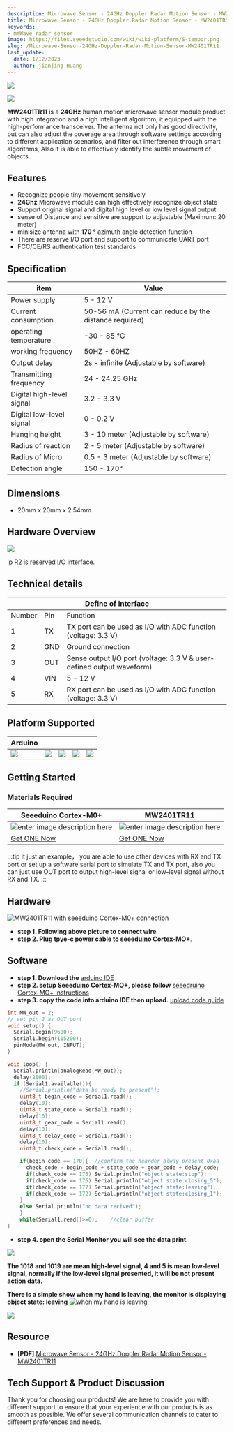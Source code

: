 ```yaml
---
description: Microwave Sensor - 24GHz Doppler Radar Motion Sensor - MW2401TR11
title: Microwave Sensor - 24GHz Doppler Radar Motion Sensor - MW2401TR11
keywords:
- mmWave_radar_sensor
image: https://files.seeedstudio.com/wiki/wiki-platform/S-tempor.png
slug: /Microwave-Sensor-24GHz-Doppler-Radar-Motion-Sensor-MW2401TR11
last_update:
  date: 1/12/2023
  author: jianjing Huang
---
```


![](https://files.seeedstudio.com/wiki/MW2401TR11/img/102110464_Preview-07.png)

<p style={{textAlign: 'center'}}><a href="https://www.seeedstudio.com/Microwave-Sensor-24GHz-Doppler-Radar-Motion-Sensor-MW2401TR11-p-4690.html" target="_blank"><img src="https://files.seeedstudio.com/wiki/Seeed-WiKi/docs/images/get_one_now.png" border="0" /></a></p>

**MW2401TR11** is a **24GHz** human motion microwave sensor module product with high integration and a high intelligent algorithm, it equipped with the high-performance transceiver. The antenna not only has good directivity, but can also adjust the coverage area through software settings according to different application scenarios, and filter out interference through smart algorithms, Also it is able to effectively identify the subtle movement of objects.

## Features

- Recognize people tiny movement sensitively
- **24Ghz** Microwave module can high effectively recognize object state
- Support original signal and digital high level or low level signal output
- sense of Distance and sensitive are support to adjustable (Maximum: 20 meter)
- minisize antenna with **170 °** azimuth angle detection function
- There are reserve I/O port and support to communicate UART port
- FCC/CE/RS authentication test standards

## Specification  

<!-- <style type="text/css">
.tg  {border-collapse:"collapse";border-spacing:"0";}
.tg td{border-color:black;border-style:solid;border-width:1px;font-family:Arial, sans-serif;font-size:14px;
  overflow:hidden;padding:10px 5px;word-break:normal;}
.tg th{border-color:black;border-style:solid;border-width:1px;font-family:Arial, sans-serif;font-size:14px;
  font-weight:normal;overflow:hidden;padding:10px 5px;word-break:normal;}
.tg .tg-llyw{background-color:#c0c0c0;border-color:inherit;text-align:left;vertical-align:top}
.tg .tg-0pky{border-color:inherit;text-align:left;vertical-align:top}
</style> -->

<table className="tg">
  <thead>
    <tr>
      <th className="tg-llyw"><span style={{fontWeight: 'bold'}}>item</span></th>
      <th className="tg-llyw"><span style={{fontWeight: 'bold'}}>Value</span></th>
    </tr>
  </thead>
  <tbody>
    <tr>
      <td className="tg-0pky">Power supply</td>
      <td className="tg-0pky"> 5 - 12 V</td>
    </tr>
    <tr>
      <td className="tg-0pky">Current consumption</td>
      <td className="tg-0pky"> 50-56 mA (Current can reduce by the distance required)</td>
    </tr>
    <tr>
      <td className="tg-0pky">operating temperature </td>
      <td className="tg-0pky"> -30 - 85 °C</td>
    </tr>
    <tr>
      <td className="tg-0pky">working frequency</td>
      <td className="tg-0pky"> 50HZ - 60HZ</td>
    </tr>
    <tr>
      <td className="tg-0pky">Output delay</td>
      <td className="tg-0pky"> 2s - infinite (Adjustable by software)</td>
    </tr>
    <tr>
      <td className="tg-0pky">Transmitting frequency</td>
      <td className="tg-0pky"> 24 - 24.25 GHz</td>
    </tr>
    <tr>
      <td className="tg-0pky">Digital high-level signal</td>
      <td className="tg-0pky"> 3.2 - 3.3 V</td>
    </tr>
    <tr>
      <td className="tg-0pky">Digital low-level signal</td>
      <td className="tg-0pky"> 0 - 0.2 V</td>
    </tr>
    <tr>
      <td className="tg-0pky">Hanging height</td>
      <td className="tg-0pky"> 3 - 10 meter (Adjustable by software)</td>
    </tr>
    <tr>
      <td className="tg-0pky">Radius of reaction</td>
      <td className="tg-0pky">2 - 5 meter (Adjustable by software)</td>
    </tr>
    <tr>
      <td className="tg-0pky">Radius of Micro</td>
      <td className="tg-0pky">0.5 - 3 meter (Adjustable by software)</td>
    </tr>
    <tr>
      <td className="tg-0pky">Detection angle</td>
      <td className="tg-0pky">150 - 170°</td>
    </tr>
  </tbody>
</table>

## Dimensions

- 20mm x 20mm x 2.54mm

## Hardware Overview

![](https://files.seeedstudio.com/wiki/MW2401TR11/img/MW2401TR11.png)

ip
    R2 is reserved I/O interface.

## Technical details

<!-- <style type="text/css">
.tg  {border-collapse:collapse;border-spacing:0;}
.tg td{border-color:black;border-style:solid;border-width:1px;font-family:Arial, sans-serif;font-size:14px;
  overflow:hidden;padding:10px 5px;word-break:normal;}
.tg th{border-color:black;border-style:solid;border-width:1px;font-family:Arial, sans-serif;font-size:14px;
  font-weight:normal;overflow:hidden;padding:10px 5px;word-break:normal;}
.tg .tg-baqh{text-align:center;vertical-align:top}
.tg .tg-6qw1{background-color:#c0c0c0;text-align:center;vertical-align:top}
</style> -->

<table class="tg">
<thead>
  <tr>
    <th class="tg-6qw1" colspan="3">Define of interface</th>
  </tr>
</thead>
<tbody>
  <tr>
    <td class="tg-baqh">Number</td>
    <td class="tg-baqh">Pin</td>
    <td class="tg-baqh">Function</td>
  </tr>
  <tr>
    <td class="tg-baqh">1</td>
    <td class="tg-baqh">TX</td>
    <td class="tg-baqh">TX port can be used as I/O with ADC function (voltage: 3.3 V)</td>
  </tr>
  <tr>
    <td class="tg-baqh">2</td>
    <td class="tg-baqh">GND</td>
    <td class="tg-baqh">Ground connection</td>
  </tr>
  <tr>
    <td class="tg-baqh">3</td>
    <td class="tg-baqh">OUT</td>
    <td class="tg-baqh">Sense output I/O port (voltage: 3.3 V &amp; user-defined output waveform)</td>
  </tr>
  <tr>
    <td class="tg-baqh">4</td>
    <td class="tg-baqh">VIN</td>
    <td class="tg-baqh">5 - 12 V</td>
  </tr>
  <tr>
    <td class="tg-baqh">5</td>
    <td class="tg-baqh">RX</td>
    <td class="tg-baqh">RX port can be used as I/O with ADC function (voltage: 3.3 V)</td>
  </tr>
</tbody>
</table>

## Platform Supported

| Arduino                                                                                             |                                                                                              |                                                                                                 |                                                                                                          |                                                                                                    |
|-----------------------------------------------------------------------------------------------------|----------------------------------------------------------------------------------------------------------|-------------------------------------------------------------------------------------------------|---------------------------------------------------------------------------------------------------|----------------------------------------------------------------------------------------------------|
| ![](https://files.seeedstudio.com/wiki/wiki_english/docs/images/arduino_logo.jpg) | ![](https://files.seeedstudio.com/wiki/MW2401TR11/img/emptyyyy6.png) | ![](https://files.seeedstudio.com/wiki/MW2401TR11/img/emptyyyy6.png) | ![](https://files.seeedstudio.com/wiki/MW2401TR11/img/emptyyyy6.png) | ![](https://files.seeedstudio.com/wiki/MW2401TR11/img/emptyyyy6.png) |

## Getting Started

### Materials Required

| Seeeduino Cortex-M0+ |MW2401TR11|
|--------------|--------------|
|![enter image description here](https://files.seeedstudio.com/wiki/MW2401TR11/img/clearseeedriono%20pic.png)| ![enter image description here](https://files.seeedstudio.com/wiki/MW2401TR11/img/clearnMWpic6.png)|
|[Get ONE Now](https://www.seeedstudio.com/Seeeduino-Cortex-M0-p-4070.html)|[Get ONE Now](https://www.seeedstudio.com/Microwave-Sensor-24GHz-Doppler-Radar-Motion-Sensor-MW2401TR11-p-4690.html)|

:::tip
it just an example， you are able to use other devices with RX and TX port or set up a software serial port to simulate TX and TX port, also you can just use OUT port to output high-level signal or low-level signal without RX and TX.
:::

## Hardware

 ![MW2401TR11 with seeeduino Cortex-M0+ connection](https://files.seeedstudio.com/wiki/MW2401TR11/img/MW_Seeeduino.png)

- **step 1. Following above picture to connect wire**.
- **step 2. Plug tpye-c power cable to seeeduino Cortex-MO+**.

## Software

- **step 1. Download the** [arduino IDE](https://www.arduino.cc/en/main/software)
- **step 2. setup Seeeduino Cortex-MO+, please follow** [seeedruino Cortex-MO+ instructions](https://wiki.seeedstudio.com/Seeeduino-Cortex-M0/)
- **step 3. copy the code into arduino IDE then upload.** [upload code guide](https://wiki.seeedstudio.com/Upload_Code/)

```C
int MW_out = 2;   
// set pin 2 as OUT port
void setup() {
  Serial.begin(9600);
  Serial1.begin(115200);
  pinMode(MW_out, INPUT);
}

void loop() {
  Serial.println(analogRead(MW_out));
  delay(2000);
  if (Serial1.available()){
    //Serial.println("data be ready to present");
    uint8_t begin_code = Serial1.read();
    delay(10);
    uint8_t state_code = Serial1.read();
    delay(10);
    uint8_t gear_code = Serial1.read();
    delay(10);
    uint8_t delay_code = Serial1.read();
    delay(10);
    uint8_t check_code = Serial1.read();

    if(begin_code == 170){  //confirm the hearder alway present 0xaa
      check_code = begin_code + state_code + gear_code + delay_code;
      if(check_code == 175) Serial.println("object state:stop");
      if(check_code == 176) Serial.println("object state:closing_5");
      if(check_code == 177) Serial.println("object state:leaving");
      if(check_code == 172) Serial.println("object state:closing_1");
    }
    else Serial.println("no data recived");   
    }
    while(Serial1.read()>=0);    //clear buffer
}

```

- **step 4. open the Serial Monitor you will see the data print**.

![](https://files.seeedstudio.com/wiki/MW2401TR11/img/monitor2.png)

**The 1018 and 1019 are mean high-level signal, 4 and 5 is mean low-level signal, normally if the low-level signal presented, it will be not present action data.**

**There is a simple show when my hand is leaving, the monitor is displaying object state: leaving**
![when my hand is leaving](https://files.seeedstudio.com/wiki/MW2401TR11/img/MW2401TR11_gGIF.gif)

![](https://files.seeedstudio.com/wiki/MW2401TR11/img/MW2401TR11_GIF.gif)

## Resource

- **[PDF]** [Microwave Sensor - 24GHz Doppler Radar Motion Sensor - MW2401TR11](http://wiki.seeedstudio.com/Microwave-Sensor-24GHz-Doppler-Radar-Motion-Sensor-MW2401TR11/MW2401TR11_datasheet.zip)

## Tech Support & Product Discussion


Thank you for choosing our products! We are here to provide you with different support to ensure that your experience with our products is as smooth as possible. We offer several communication channels to cater to different preferences and needs.

<div class="button_tech_support_container">
<a href="https://forum.seeedstudio.com/" class="button_forum"></a> 
<a href="https://www.seeedstudio.com/contacts" class="button_email"></a>
</div>

<div class="button_tech_support_container">
<a href="https://discord.gg/eWkprNDMU7" class="button_discord"></a> 
<a href="https://github.com/Seeed-Studio/wiki-documents/discussions/69" class="button_discussion"></a>
</div>
